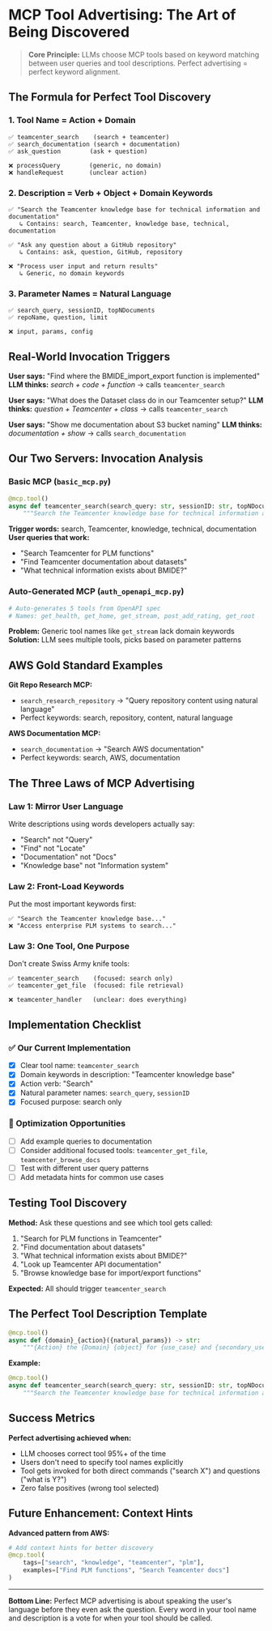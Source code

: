 # MCP Tool Advertising: The Art of Being Discovered

> **Core Principle:** LLMs choose MCP tools based on keyword matching between user queries and tool descriptions. Perfect advertising = perfect keyword alignment.

## The Formula for Perfect Tool Discovery

### 1. Tool Name = Action + Domain
```
✅ teamcenter_search    (search + teamcenter)
✅ search_documentation (search + documentation) 
✅ ask_question        (ask + question)

❌ processQuery        (generic, no domain)
❌ handleRequest       (unclear action)
```

### 2. Description = Verb + Object + Domain Keywords
```
✅ "Search the Teamcenter knowledge base for technical information and documentation"
   ↳ Contains: search, Teamcenter, knowledge base, technical, documentation

✅ "Ask any question about a GitHub repository"
   ↳ Contains: ask, question, GitHub, repository

❌ "Process user input and return results"
   ↳ Generic, no domain keywords
```

### 3. Parameter Names = Natural Language
```
✅ search_query, sessionID, topNDocuments
✅ repoName, question, limit

❌ input, params, config
```

## Real-World Invocation Triggers

**User says:** "Find where the BMIDE_import_export function is implemented"
**LLM thinks:** *search + code + function* → calls `teamcenter_search`

**User says:** "What does the Dataset class do in our Teamcenter setup?"
**LLM thinks:** *question + Teamcenter + class* → calls `teamcenter_search`

**User says:** "Show me documentation about S3 bucket naming"
**LLM thinks:** *documentation + show* → calls `search_documentation`

## Our Two Servers: Invocation Analysis

### Basic MCP (`basic_mcp.py`)
```python
@mcp.tool()
async def teamcenter_search(search_query: str, sessionID: str, topNDocuments: int = 5) -> str:
    """Search the Teamcenter knowledge base for technical information and documentation."""
```

**Trigger words:** search, Teamcenter, knowledge, technical, documentation
**User queries that work:**
- "Search Teamcenter for PLM functions"
- "Find Teamcenter documentation about datasets"
- "What technical information exists about BMIDE?"

### Auto-Generated MCP (`auth_openapi_mcp.py`)
```python
# Auto-generates 5 tools from OpenAPI spec
# Names: get_health, get_home, get_stream, post_add_rating, get_root
```

**Problem:** Generic tool names like `get_stream` lack domain keywords
**Solution:** LLM sees multiple tools, picks based on parameter patterns

## AWS Gold Standard Examples

**Git Repo Research MCP:**
- `search_research_repository` → "Query repository content using natural language"
- Perfect keywords: search, repository, content, natural language

**AWS Documentation MCP:**
- `search_documentation` → "Search AWS documentation"
- Perfect keywords: search, AWS, documentation

## The Three Laws of MCP Advertising

### Law 1: Mirror User Language
Write descriptions using words developers actually say:
- "Search" not "Query"
- "Find" not "Locate" 
- "Documentation" not "Docs"
- "Knowledge base" not "Information system"

### Law 2: Front-Load Keywords
Put the most important keywords first:
```
✅ "Search the Teamcenter knowledge base..."
❌ "Access enterprise PLM systems to search..."
```

### Law 3: One Tool, One Purpose
Don't create Swiss Army knife tools:
```
✅ teamcenter_search    (focused: search only)
✅ teamcenter_get_file  (focused: file retrieval)

❌ teamcenter_handler   (unclear: does everything)
```

## Implementation Checklist

### ✅ Our Current Implementation
- [x] Clear tool name: `teamcenter_search`
- [x] Domain keywords in description: "Teamcenter knowledge base"
- [x] Action verb: "Search"
- [x] Natural parameter names: `search_query`, `sessionID`
- [x] Focused purpose: search only

### 🎯 Optimization Opportunities
- [ ] Add example queries to documentation
- [ ] Consider additional focused tools: `teamcenter_get_file`, `teamcenter_browse_docs`
- [ ] Test with different user query patterns
- [ ] Add metadata hints for common use cases

## Testing Tool Discovery

**Method:** Ask these questions and see which tool gets called:

1. "Search for PLM functions in Teamcenter"
2. "Find documentation about datasets"  
3. "What technical information exists about BMIDE?"
4. "Look up Teamcenter API documentation"
5. "Browse knowledge base for import/export functions"

**Expected:** All should trigger `teamcenter_search`

## The Perfect Tool Description Template

```python
@mcp.tool()
async def {domain}_{action}({natural_params}) -> str:
    """{Action} the {Domain} {object} for {use_case} and {secondary_use_case}."""
```

**Example:**
```python
@mcp.tool()
async def teamcenter_search(search_query: str, sessionID: str, topNDocuments: int = 5) -> str:
    """Search the Teamcenter knowledge base for technical information and documentation."""
```

## Success Metrics

**Perfect advertising achieved when:**
- LLM chooses correct tool 95%+ of the time
- Users don't need to specify tool names explicitly  
- Tool gets invoked for both direct commands ("search X") and questions ("what is Y?")
- Zero false positives (wrong tool selected)

## Future Enhancement: Context Hints

**Advanced pattern from AWS:**
```python
# Add context hints for better discovery
@mcp.tool(
    tags=["search", "knowledge", "teamcenter", "plm"],
    examples=["Find PLM functions", "Search Teamcenter docs"]
)
```

---

**Bottom Line:** Perfect MCP advertising is about speaking the user's language before they even ask the question. Every word in your tool name and description is a vote for when your tool should be called.